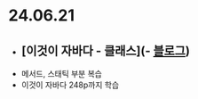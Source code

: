 # 24.06.21

- ## [이것이 자바다 - 클래스](- [블로그](https://lazzzykim.tistory.com/75))
- 메서드, 스태틱 부분 복습
- 이것이 자바다 248p까지 학습